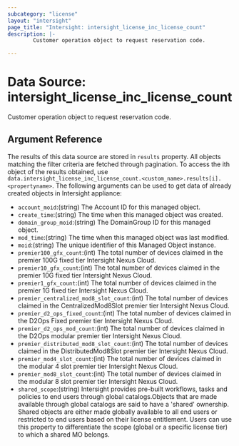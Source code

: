 ```yaml
---
subcategory: "license"
layout: "intersight"
page_title: "Intersight: intersight_license_inc_license_count"
description: |-
        Customer operation object to request reservation code.

---
```


# Data Source: intersight_license_inc_license_count
Customer operation object to request reservation code.
## Argument Reference
The results of this data source are stored in `results` property.
All objects matching the filter criteria are fetched through pagination.
To access the ith object of the results obtained, use `data.intersight_license_inc_license_count.<custom_name>.results[i].<propertyname>`.
The following arguments can be used to get data of already created objects in Intersight appliance:
* `account_moid`:(string) The Account ID for this managed object. 
* `create_time`:(string) The time when this managed object was created. 
* `domain_group_moid`:(string) The DomainGroup ID for this managed object. 
* `mod_time`:(string) The time when this managed object was last modified. 
* `moid`:(string) The unique identifier of this Managed Object instance. 
* `premier100_gfx_count`:(int) The total number of devices claimed in the premier 100G fixed tier Intersight Nexus Cloud. 
* `premier10_gfx_count`:(int) The total number of devices claimed in the premier 10G fixed tier Intersight Nexus Cloud. 
* `premier1_gfx_count`:(int) The total number of devices claimed in the premier 1G fixed tier Intersight Nexus Cloud. 
* `premier_centralized_mod8_slot_count`:(int) The total number of devices claimed in the CentralizedMod8Slot premier tier Intersight Nexus Cloud. 
* `premier_d2_ops_fixed_count`:(int) The total number of devices claimed in the D2Ops Fixed premier tier Intersight Nexus Cloud. 
* `premier_d2_ops_mod_count`:(int) The total number of devices claimed in the D2Ops modular premier tier Intersight Nexus Cloud. 
* `premier_distributed_mod8_slot_count`:(int) The total number of devices claimed in the DistributedMod8Slot premier tier Intersight Nexus Cloud. 
* `premier_mod4_slot_count`:(int) The total number of devices claimed in the modular 4 slot premier tier Intersight Nexus Cloud. 
* `premier_mod8_slot_count`:(int) The total number of devices claimed in the modular 8 slot premier tier Intersight Nexus Cloud. 
* `shared_scope`:(string) Intersight provides pre-built workflows, tasks and policies to end users through global catalogs.Objects that are made available through global catalogs are said to have a 'shared' ownership. Shared objects are either made globally available to all end users or restricted to end users based on their license entitlement. Users can use this property to differentiate the scope (global or a specific license tier) to which a shared MO belongs. 
 
